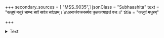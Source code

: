 +++
secondary_sources = [ "MSS_9035",]
jsonClass = "Subhaashita"
text = "कलुषं मधुरं चाम्भः सर्वं सर्वत्र सांप्रतम्।  \nअनार्जवजनस्येव कृतकव्याहृतं वचः॥"
title = "कलुषं मधुरम्"

+++

<details><summary>Text</summary>

कलुषं मधुरं चाम्भः सर्वं सर्वत्र सांप्रतम्।  
अनार्जवजनस्येव कृतकव्याहृतं वचः॥
</details>
